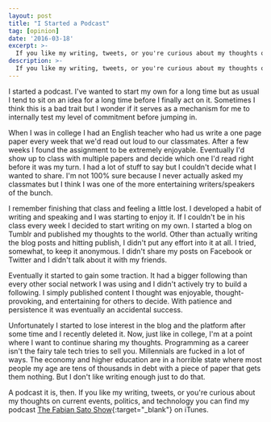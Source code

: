 ```yaml
---
layout: post
title: "I Started a Podcast"
tag: [opinion]
date: '2016-03-18'
excerpt: >-
  If you like my writing, tweets, or you're curious about my thoughts on current events, politics, and technology you can find my podcast The Fabian Sato Show on iTunes.
description: >-
  If you like my writing, tweets, or you're curious about my thoughts on current events, politics, and technology you can find my podcast The Fabian Sato Show on iTunes.
---
```


I started a podcast. I've wanted to start my own for a long time but as usual I tend to sit on an idea for a long time before I finally act on it. Sometimes I think this is a bad trait but I wonder if it serves as a mechanism for me to internally test my level of commitment before jumping in.

When I was in college I had an English teacher who had us write a one page paper every week that we'd read out loud to our classmates. After a few weeks I found the assignment to be extremely enjoyable. Eventually I'd show up to class with multiple papers and decide which one I'd read right before it was my turn. I had a lot of stuff to say but I couldn't decide what I wanted to share. I'm not 100% sure because I never actually asked my classmates but I think I was one of the more entertaining writers/speakers of the bunch.

I remember finishing that class and feeling a little lost. I developed a habit of writing and speaking and I was starting to enjoy it. If I couldn't be in his class every week I decided to start writing on my own. I started a blog on Tumblr and published my thoughts to the world. Other than actually writing the blog posts and hitting publish, I didn't put any effort into it at all. I tried, somewhat, to keep it anonymous. I didn't share my posts on Facebook or Twitter and I didn't talk about it with my friends.

Eventually it started to gain some traction. It had a bigger following than every other social network I was using and I didn't actively try to build a following. I simply published content I thought was enjoyable, thought-provoking, and entertaining for others to decide. With patience and persistence it was eventually an accidental success.

Unfortunately I started to lose interest in the blog and the platform after some time and I recently deleted it. Now, just like in college, I'm at a point where I want to continue sharing my thoughts. Programming as a career isn't the fairy tale tech tries to sell you. Millennials are fucked in a lot of ways. The economy and higher education are in a horrible state where most people my age are tens of thousands in debt with a piece of paper that gets them nothing. But I don't like writing enough just to do that.

A podcast it is, then. If you like my writing, tweets, or you're curious about my thoughts on current events, politics, and technology you can find my podcast [The Fabian Sato Show](http://goo.gl/xzalp1){:target="_blank"} on iTunes.
